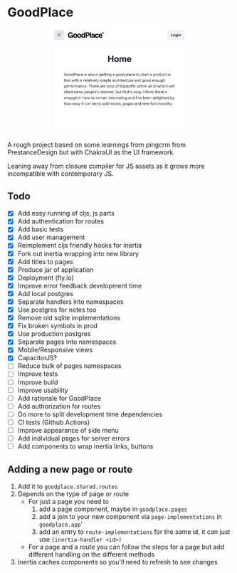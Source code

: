 # GoodPlace

<img src=".repo/goodplace.png"
     alt="goodplace homepage"
     width="60%"
     style="margin-left: auto; margin-right: auto; display: block;" />

A rough project based on some learnings from pingcrm from PrestanceDesign but
with ChakraUI as the UI framework.

Leaning away from closure compiler for JS assets as it grows more incompatible
with contemporary JS.


## Todo

- [x] Add easy running of cljs, js parts
- [x] Add authentication for routes
- [x] Add basic tests
- [x] Add user management
- [x] Reimplement cljs friendly hooks for inertia
- [x] Fork out inertia wrapping into new library
- [x] Add titles to pages
- [x] Produce jar of application
- [x] Deployment (fly.io)
- [x] Improve error feedback development time
- [x] Add local postgres
- [x] Separate handlers into namespaces
- [x] Use postgres for notes too
- [x] Remove old sqlite implementations
- [x] Fix broken symbols in prod
- [x] Use production postgres
- [x] Separate pages into namespaces
- [x] Mobile/Responsive views
- [x] CapacitorJS?
- [ ] Reduce bulk of pages namespaces
- [ ] Improve tests
- [ ] Improve build
- [ ] Improve usability
- [ ] Add rationale for GoodPlace
- [ ] Add authorization for routes
- [ ] Do more to split development time dependencies
- [ ] CI tests (Github Actions)
- [ ] Improve appearance of side menu
- [ ] Add individual pages for server errors
- [ ] Add components to wrap inertia links, buttons

## Adding a new page or route

1) Add it to `goodplace.shared.routes`
2) Depends on the type of page or route
    * For just a page you need to
      1) add a page component, maybe in `goodplace.pages`
      2) add a join to your new component via `page-implementations` in `goodplace.app`'
      3) add an entry to `route-implementations` for the same id, it can just
      use `(inertia-handler <id>)`
    * For a page and a route you can follow the steps for a page but add
      different handling on the different methods
3) Inertia caches components so you'll need to refresh to see changes

